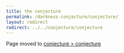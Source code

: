 ```yaml
---
title: the conjecture
permalink: /darkness-conjecture/conjecture/
layout: redirect
redirect: ../../conjecture/conjecture
---
```


Page moved to [conjecture > conjecture](/conjecture/conjecture)


